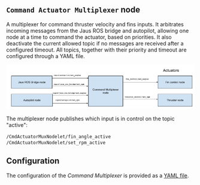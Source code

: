 ## `Command Actuator Multiplexer` node
A multiplexer for command thruster velocity and fins inputs. It arbitrates incoming messages from the Jaus ROS bridge and autopilot, allowing one node at a time to command the actuator, based on priorities.
It also deactivate the current allowed topic if no messages are received after a configured timeout. All topics, together with their priority and timeout are configured through a YAML file.

![cmd mux diagram](doc/cmd_multiplexer_diagram.png "Diagram")

The multiplexer node publishes which input is in control on the topic "active":
```
/CmdActuatorMuxNodelet/fin_angle_active
/CmdActuatorMuxNodelet/set_rpm_active
```

## Configuration
The configuration of the _Command Multiplexer_ is provided as a [YAML file](param/actuator_mux.yaml).
